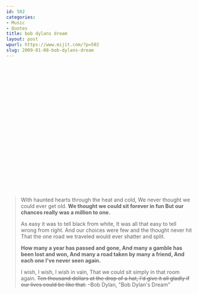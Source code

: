 ```yaml
---
id: 502
categories:
- Music
- Quotes
title: bob dylans dream
layout: post
wpurl: https://www.mijit.com/?p=502
slug: 2009-01-08-bob-dylans-dream
---
```

<object width="425" height="344"><param name="movie" value="https://www.youtube.com/v/Rh91-Vux4qU&hl=en&fs=1"></param><param name="allowFullScreen" value="true"></param><param name="allowscriptaccess" value="always"></param><embed src="https://www.youtube.com/v/Rh91-Vux4qU&hl=en&fs=1" type="application/x-shockwave-flash" allowscriptaccess="always" allowfullscreen="true" width="425" height="344"></embed></object>

<blockquote>With haunted hearts through the heat and cold,
We never thought we could ever get old.
<strong>We thought we could sit forever in fun
But our chances really was a million to one.</strong>

As easy it was to tell black from white,
It was all that easy to tell wrong from right.
And our choices were few and the thought never hit
That the one road we traveled would ever shatter and split.

<strong>How many a year has passed and gone,
And many a gamble has been lost and won,
And many a road taken by many a friend,
And each one I've never seen again.</strong>

I wish, I wish, I wish in vain,
That we could sit simply in that room again.
<del datetime="2009-01-09T04:56:25+00:00">Ten thousand dollars at the drop of a hat,
I'd give it all gladly if our lives could be like that.</del>
–Bob Dylan, "Bob Dylan's Dream"</blockquote>
